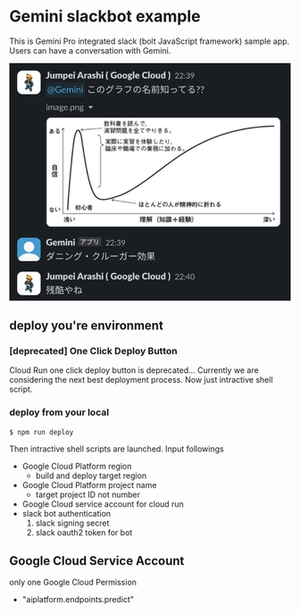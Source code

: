 # Gemini slackbot example

This is Gemini Pro integrated slack (bolt JavaScript framework) sample app. Users can have a conversation with Gemini.

![slack conversation sample with gemini](./docs/images/sample.png)

## deploy you're environment

### [deprecated] One Click Deploy Button

Cloud Run one click deploy button is deprecated...
Currently we are considering the next best deployment process.
Now just intractive shell script.

### deploy from your local

```sh
$ npm run deploy
```

Then intractive shell scripts are launched. Input followings

- Google Cloud Platform region
  - build and deploy target region
- Google Cloud Platform project name
  - target project ID not number
- Google Cloud service account for cloud run
- slack bot authentication
  1. slack signing secret
  2. slack oauth2 token for bot

## Google Cloud Service Account

only one Google Cloud Permission

- "aiplatform.endpoints.predict"
